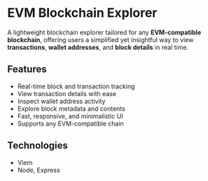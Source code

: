 # EVM Blockchain Explorer

A lightweight blockchain explorer tailored for any **EVM-compatible blockchain**, offering users a simplified yet insightful way to view **transactions**, **wallet addresses**, and **block details** in real time.

## Features

- Real-time block and transaction tracking
- View transaction details with ease
- Inspect wallet address activity
- Explore block metadata and contents
- Fast, responsive, and minimalistic UI
- Supports any EVM-compatible chain

## Technologies

- Viem
- Node, Express

